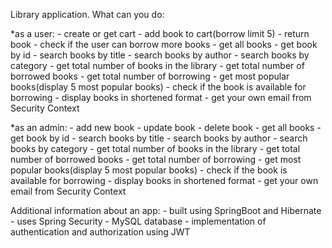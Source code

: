 Library application. What can you do:

*as a user: - create or get cart 
	          - add book to cart(borrow limit 5)
	          - return book 
	          - check if the user can borrow more books 
	          - get all books
	          - get book by id 
	          - search books by title 
	          - search books by author 
	          - search books by category 
	          - get total number of books in the library 
	          - get total number of borrowed books 
	          - get total number of borrowing 
	          - get most popular books(display 5 most popular books) 
	          - check if the book is available for borrowing 
	          - display books in shortened format 
	          - get your own email from Security Context

*as an admin: - add new book
	            - update book
	            - delete book 
	            - get all books
	            - get book by id
	            - search books by title 
	            - search books by author 
	            - search books by category 
	            - get total number of books in the library 
	            - get total number of borrowed books 
	            - get total number of borrowing 
	            - get most popular books(display 5 most popular books) 
	            - check if the book is available for borrowing 
	            - display books in shortened format 
	            - get your own email from Security Context


Additional information about an app: - built using SpringBoot and Hibernate 
				                             - uses Spring Security 
				                             - MySQL database
				                             - implementation of authentication and authorization using JWT
